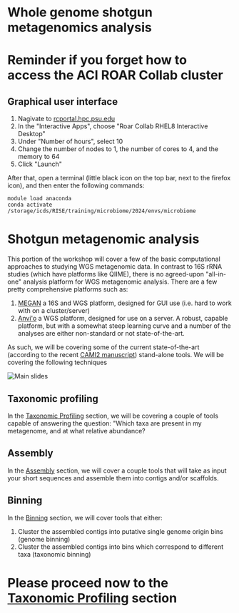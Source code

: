 # Whole genome shotgun metagenomics analysis

# Reminder if you forget how to access the ACI ROAR Collab cluster

## Graphical user interface
1. Nagivate to [rcportal.hpc.psu.edu](https://rcportal.hpc.psu.edu/)
2. In the "Interactive Apps", choose "Roar Collab RHEL8 Interactive Desktop"
5. Under "Number of hours", select 10
6. Change the number of nodes to 1, the number of cores to 4, and the memory to 64
7. Click "Launch"

After that, open a terminal (little black icon on the top bar, next to the firefox icon), and then enter the following commands:
```
module load anaconda
conda activate /storage/icds/RISE/training/microbiome/2024/envs/microbiome
```
# Shotgun metagenomic analysis
This portion of the workshop will cover a few of the basic computational approaches to studying WGS metagenomic data. 
In contrast to 16S rRNA studies (which have platforms like QIIME), there is no agreed-upon "all-in-one" analysis platform for WGS metagenomic analysis.
There are a few pretty comprehensive platforms such as:
1. [MEGAN](https://uni-tuebingen.de/fakultaeten/mathematisch-naturwissenschaftliche-fakultaet/fachbereiche/informatik/lehrstuehle/algorithms-in-bioinformatics/software/megan6/) 
a 16S and WGS platform, designed for GUI use (i.e. hard to work with on a cluster/server)
2. [Anvi'o](https://merenlab.org/software/anvio/) a WGS platform, designed for use on a server. A robust, capable platform, but with a somewhat steep learning curve and a number 
of the analyses are either non-standard or not state-of-the-art.

As such, we will be covering some of the current state-of-the-art (according to the recent [CAMI2 manuscript](https://www.nature.com/articles/s41592-022-01431-4)) stand-alone tools. We will be covering the following techniques

![Main slides](https://user-images.githubusercontent.com/6362936/128754520-4e2852aa-52b4-43a5-9e68-4e6f4f030379.png)


## Taxonomic profiling
In the [Taxonomic Profiling](TaxonomicProfiling.md) section, we will be covering a couple of tools capable of answering the question:
"Which taxa are present in my metagenome, and at what relative abundance?

## Assembly
In the [Assembly](Assembly.md) section, we will cover a couple tools that will take as input your short sequences and assemble them into contigs and/or scaffolds. 

## Binning
In the [Binning](Binning.md) section, we will cover tools that either:
1. Cluster the assembled contigs into putative single genome origin bins (genome binning)
2. Cluster the assembled contigs into bins which correspond to different taxa (taxonomic binning)

# Please proceed now to the [Taxonomic Profiling](TaxonomicProfiling.md) section

